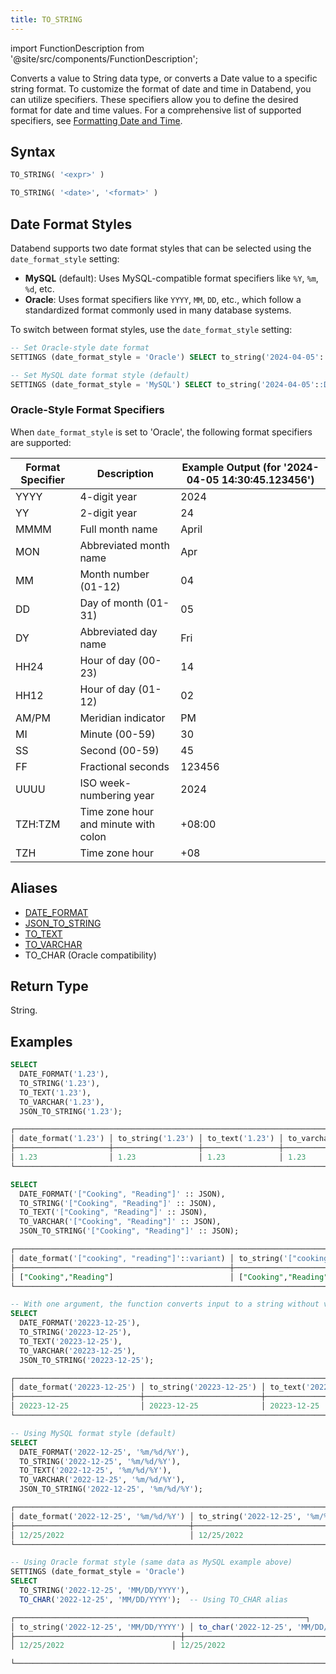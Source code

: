 ```yaml
---
title: TO_STRING
---
```


import FunctionDescription from '@site/src/components/FunctionDescription';

<FunctionDescription description="Introduced or updated: v1.2.745"/>

Converts a value to String data type, or converts a Date value to a specific string format. To customize the format of date and time in Databend, you can utilize specifiers. These specifiers allow you to define the desired format for date and time values. For a comprehensive list of supported specifiers, see [Formatting Date and Time](../../00-sql-reference/10-data-types/datetime.md#formatting-date-and-time).

## Syntax

```sql
TO_STRING( '<expr>' )

TO_STRING( '<date>', '<format>' )
```

## Date Format Styles

Databend supports two date format styles that can be selected using the `date_format_style` setting:

- **MySQL** (default): Uses MySQL-compatible format specifiers like `%Y`, `%m`, `%d`, etc.
- **Oracle**: Uses format specifiers like `YYYY`, `MM`, `DD`, etc., which follow a standardized format commonly used in many database systems.

To switch between format styles, use the `date_format_style` setting:

```sql
-- Set Oracle-style date format
SETTINGS (date_format_style = 'Oracle') SELECT to_string('2024-04-05'::DATE, 'YYYY-MM-DD');

-- Set MySQL date format style (default)
SETTINGS (date_format_style = 'MySQL') SELECT to_string('2024-04-05'::DATE, '%Y-%m-%d');
```

### Oracle-Style Format Specifiers

When `date_format_style` is set to 'Oracle', the following format specifiers are supported:

| Format Specifier | Description                                  | Example Output (for '2024-04-05 14:30:45.123456') |
|------------------|----------------------------------------------|---------------------------------------------------|
| YYYY             | 4-digit year                                 | 2024                                              |
| YY               | 2-digit year                                 | 24                                                |
| MMMM             | Full month name                              | April                                             |
| MON              | Abbreviated month name                       | Apr                                               |
| MM               | Month number (01-12)                         | 04                                                |
| DD               | Day of month (01-31)                         | 05                                                |
| DY               | Abbreviated day name                         | Fri                                               |
| HH24             | Hour of day (00-23)                          | 14                                                |
| HH12             | Hour of day (01-12)                          | 02                                                |
| AM/PM            | Meridian indicator                           | PM                                                |
| MI               | Minute (00-59)                               | 30                                                |
| SS               | Second (00-59)                               | 45                                                |
| FF               | Fractional seconds                           | 123456                                            |
| UUUU             | ISO week-numbering year                      | 2024                                              |
| TZH:TZM          | Time zone hour and minute with colon         | +08:00                                            |
| TZH              | Time zone hour                               | +08                                               |

## Aliases

- [DATE_FORMAT](../05-datetime-functions/date-format.md)
- [JSON_TO_STRING](../10-semi-structured-functions/0-json/json-to-string.md)
- [TO_TEXT](../02-conversion-functions/to-text.md)
- [TO_VARCHAR](to-varchar.md)
- TO_CHAR (Oracle compatibility)

## Return Type

String.

## Examples

```sql
SELECT
  DATE_FORMAT('1.23'),
  TO_STRING('1.23'),
  TO_TEXT('1.23'),
  TO_VARCHAR('1.23'),
  JSON_TO_STRING('1.23');

┌─────────────────────────────────────────────────────────────────────────────────────────────────────────┐
│ date_format('1.23') │ to_string('1.23') │ to_text('1.23') │ to_varchar('1.23') │ json_to_string('1.23') │
├─────────────────────┼───────────────────┼─────────────────┼────────────────────┼────────────────────────┤
│ 1.23                │ 1.23              │ 1.23            │ 1.23               │ 1.23                   │
└─────────────────────────────────────────────────────────────────────────────────────────────────────────┘

SELECT
  DATE_FORMAT('["Cooking", "Reading"]' :: JSON),
  TO_STRING('["Cooking", "Reading"]' :: JSON),
  TO_TEXT('["Cooking", "Reading"]' :: JSON),
  TO_VARCHAR('["Cooking", "Reading"]' :: JSON),
  JSON_TO_STRING('["Cooking", "Reading"]' :: JSON);

┌────────────────────────────────────────────────────────────────────────────────────────────────────────────────────────────────────────────────────────────────────────────────────────────────────────────────────────────────────────────────┐
│ date_format('["cooking", "reading"]'::variant) │ to_string('["cooking", "reading"]'::variant) │ to_text('["cooking", "reading"]'::variant) │ to_varchar('["cooking", "reading"]'::variant) │ json_to_string('["cooking", "reading"]'::variant) │
├────────────────────────────────────────────────┼──────────────────────────────────────────────┼────────────────────────────────────────────┼───────────────────────────────────────────────┼───────────────────────────────────────────────────┤
│ ["Cooking","Reading"]                          │ ["Cooking","Reading"]                        │ ["Cooking","Reading"]                      │ ["Cooking","Reading"]                         │ ["Cooking","Reading"]                             │
└────────────────────────────────────────────────────────────────────────────────────────────────────────────────────────────────────────────────────────────────────────────────────────────────────────────────────────────────────────────────┘

-- With one argument, the function converts input to a string without validating as a date.
SELECT
  DATE_FORMAT('20223-12-25'),
  TO_STRING('20223-12-25'),
  TO_TEXT('20223-12-25'),
  TO_VARCHAR('20223-12-25'),
  JSON_TO_STRING('20223-12-25');

┌────────────────────────────────────────────────────────────────────────────────────────────────────────────────────────────────────────────┐
│ date_format('20223-12-25') │ to_string('20223-12-25') │ to_text('20223-12-25') │ to_varchar('20223-12-25') │ json_to_string('20223-12-25') │
├────────────────────────────┼──────────────────────────┼────────────────────────┼───────────────────────────┼───────────────────────────────┤
│ 20223-12-25                │ 20223-12-25              │ 20223-12-25            │ 20223-12-25               │ 20223-12-25                   │
└────────────────────────────────────────────────────────────────────────────────────────────────────────────────────────────────────────────┘

-- Using MySQL format style (default)
SELECT
  DATE_FORMAT('2022-12-25', '%m/%d/%Y'),
  TO_STRING('2022-12-25', '%m/%d/%Y'),
  TO_TEXT('2022-12-25', '%m/%d/%Y'),
  TO_VARCHAR('2022-12-25', '%m/%d/%Y'),
  JSON_TO_STRING('2022-12-25', '%m/%d/%Y');

┌───────────────────────────────────────────────────────────────────────────────────────────────────────────────────────────────────────────────────────────────────────────────────────────────────┐
│ date_format('2022-12-25', '%m/%d/%Y') │ to_string('2022-12-25', '%m/%d/%Y') │ to_text('2022-12-25', '%m/%d/%Y') │ to_varchar('2022-12-25', '%m/%d/%Y') │ json_to_string('2022-12-25', '%m/%d/%Y') │
├───────────────────────────────────────┼─────────────────────────────────────┼───────────────────────────────────┼──────────────────────────────────────┼──────────────────────────────────────────┤
│ 12/25/2022                            │ 12/25/2022                          │ 12/25/2022                        │ 12/25/2022                           │ 12/25/2022                               │
└───────────────────────────────────────────────────────────────────────────────────────────────────────────────────────────────────────────────────────────────────────────────────────────────────┘

-- Using Oracle format style (same data as MySQL example above)
SETTINGS (date_format_style = 'Oracle') 
SELECT
  TO_STRING('2022-12-25', 'MM/DD/YYYY'),
  TO_CHAR('2022-12-25', 'MM/DD/YYYY');  -- Using TO_CHAR alias

┌─────────────────────────────────────────────────────────────────┐
│ to_string('2022-12-25', 'MM/DD/YYYY') │ to_char('2022-12-25', 'MM/DD/YYYY') │
├─────────────────────────────────────┼───────────────────────────────────┤
│ 12/25/2022                        │ 12/25/2022                        │

└─────────────────────────────────────────────────────────────────────────────────────────────────────────┘